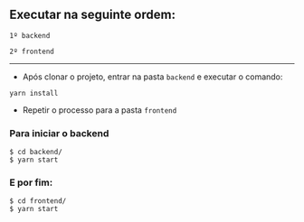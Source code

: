 ## Executar na seguinte ordem:
```
1º backend
```
```
2º frontend
```
***
- Após clonar o projeto, entrar na pasta ``backend`` e executar o comando:
```
yarn install
```
 - Repetir o processo para a pasta ``frontend``


### Para iniciar o backend
```
$ cd backend/
$ yarn start
```

### E por fim:
```
$ cd frontend/
$ yarn start
```